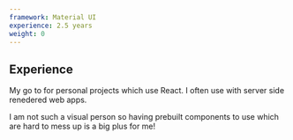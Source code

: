 ```yaml
---
framework: Material UI
experience: 2.5 years
weight: 0
---
```


## Experience
My go to for personal projects which use React. I often use with server side renedered web apps. 

I am not such a visual person so having prebuilt components to use which are hard to mess up is a big plus for me!
